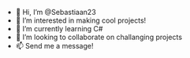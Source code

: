 - 👋 Hi, I’m @Sebastiaan23
- 👀 I’m interested in making cool projects!
- 🌱 I’m currently learning C#
- 💞️ I’m looking to collaborate on challanging projects
- 📫 Send me a message!

<!---
Sebastiaan23/Sebastiaan23 is a ✨ special ✨ repository because its `README.md` (this file) appears on your GitHub profile.
You can click the Preview link to take a look at your changes.
--->
